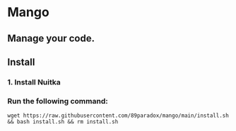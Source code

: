 # Mango
## Manage your code.

## Install
### 1. Install Nuitka

### Run the following command:

```wget https://raw.githubusercontent.com/89paradox/mango/main/install.sh && bash install.sh && rm install.sh```